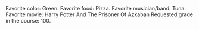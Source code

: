 Favorite color: Green.
Favorite food: Pizza.
Favorite musician/band: Tuna.
Favorite movie: Harry Potter And The Prisoner Of Azkaban
Requested grade in the course: 100.